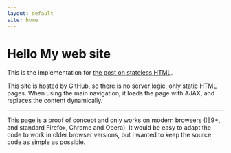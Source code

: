 ```yaml
---
layout: default
site: home
---
```


# Hello My web site

This is the implementation for
[the post on stateless HTML](http://www.colorglare.com/2014/11/24/stateless-html.html).


This site is hosted by GitHub, so there is no server logic, only static HTML
pages. When using the main navigation, it loads the page with AJAX, and replaces
the content dynamically.

* * *

This page is a proof of concept and only works on modern browsers (IE9+, and
standard Firefox, Chrome and Opera). It would be easy to adapt the code to
work in older browser versions, but I wanted to keep the source code as simple
as possible.
